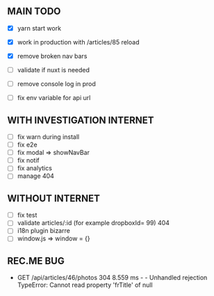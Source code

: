 MAIN TODO
-
- [x] yarn start work
- [x] work in production with /articles/85 reload
- [x] remove broken nav bars
- [ ] validate if nuxt is needed
 
- [ ] remove console log in prod
- [ ] fix env variable for api url

WITH INVESTIGATION INTERNET
-
- [ ] fix warn during install
- [ ] fix e2e
- [ ] fix modal => showNavBar
- [ ] fix notif
- [ ] fix analytics
- [ ] manage 404

WITHOUT INTERNET
-
- [ ] fix test
- [ ] validate articles/:id (for example dropboxId= 99) 404
- [ ] i18n plugin bizarre
- [ ] window.js => window = {}

REC.ME BUG
-
- GET  /api/articles/46/photos 304 8.559 ms - -
Unhandled rejection TypeError: Cannot read property 'frTitle' of null

